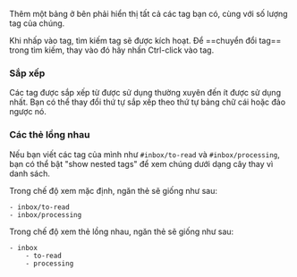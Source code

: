 Thêm một bảng ở bên phải hiển thị tất cả các tag bạn có, cùng với số lượng tag của chúng.

Khi nhấp vào tag, tìm kiếm tag sẽ được kích hoạt. Để ==chuyển đổi tag== trong tìm kiếm, thay vào đó hãy nhấn Ctrl-click vào tag.

### Sắp xếp

Các tag được sắp xếp từ được sử dụng thường xuyên đến ít được sử dụng nhất. Bạn có thể thay đổi thứ tự sắp xếp theo thứ tự bảng chữ cái hoặc đảo ngược nó.

### Các thẻ lồng nhau

Nếu bạn viết các tag của mình như `#inbox/to-read` và `#inbox/processing`, bạn có thể bật "show nested tags" để xem chúng dưới dạng cây thay vì danh sách.

Trong chế độ xem mặc định, ngăn thẻ sẽ giống như sau:

```
- inbox/to-read
- inbox/processing
```

Trong chế độ xem thẻ lồng nhau, ngăn thẻ sẽ giống như sau:

```
- inbox
	- to-read
	- processing
```
